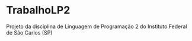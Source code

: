 # TrabalhoLP2
Projeto da disciplina de Linguagem de Programação 2 do Instituto Federal de São Carlos (SP)
